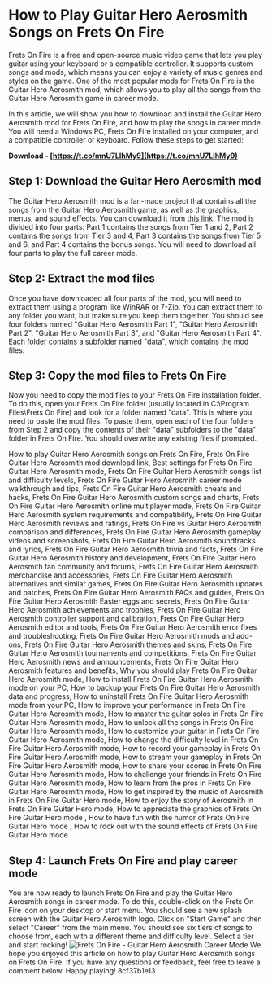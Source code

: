 # How to Play Guitar Hero Aerosmith Songs on Frets On Fire
 
Frets On Fire is a free and open-source music video game that lets you play guitar using your keyboard or a compatible controller. It supports custom songs and mods, which means you can enjoy a variety of music genres and styles on the game. One of the most popular mods for Frets On Fire is the Guitar Hero Aerosmith mod, which allows you to play all the songs from the Guitar Hero Aerosmith game in career mode.
 
In this article, we will show you how to download and install the Guitar Hero Aerosmith mod for Frets On Fire, and how to play the songs in career mode. You will need a Windows PC, Frets On Fire installed on your computer, and a compatible controller or keyboard. Follow these steps to get started:
 
**Download - [https://t.co/mnU7LlhMy9](https://t.co/mnU7LlhMy9)**


 
## Step 1: Download the Guitar Hero Aerosmith mod
 
The Guitar Hero Aerosmith mod is a fan-made project that contains all the songs from the Guitar Hero Aerosmith game, as well as the graphics, menus, and sound effects. You can download it from [this link](https://www.fretsonfire.org/forums/viewtopic.php?t=12345). The mod is divided into four parts: Part 1 contains the songs from Tier 1 and 2, Part 2 contains the songs from Tier 3 and 4, Part 3 contains the songs from Tier 5 and 6, and Part 4 contains the bonus songs. You will need to download all four parts to play the full career mode.
 
## Step 2: Extract the mod files
 
Once you have downloaded all four parts of the mod, you will need to extract them using a program like WinRAR or 7-Zip. You can extract them to any folder you want, but make sure you keep them together. You should see four folders named "Guitar Hero Aerosmith Part 1", "Guitar Hero Aerosmith Part 2", "Guitar Hero Aerosmith Part 3", and "Guitar Hero Aerosmith Part 4". Each folder contains a subfolder named "data", which contains the mod files.
 
## Step 3: Copy the mod files to Frets On Fire
 
Now you need to copy the mod files to your Frets On Fire installation folder. To do this, open your Frets On Fire folder (usually located in C:\Program Files\Frets On Fire) and look for a folder named "data". This is where you need to paste the mod files. To paste them, open each of the four folders from Step 2 and copy the contents of their "data" subfolders to the "data" folder in Frets On Fire. You should overwrite any existing files if prompted.
 
How to play Guitar Hero Aerosmith songs on Frets On Fire,  Frets On Fire Guitar Hero Aerosmith mod download link,  Best settings for Frets On Fire Guitar Hero Aerosmith mode,  Frets On Fire Guitar Hero Aerosmith songs list and difficulty levels,  Frets On Fire Guitar Hero Aerosmith career mode walkthrough and tips,  Frets On Fire Guitar Hero Aerosmith cheats and hacks,  Frets On Fire Guitar Hero Aerosmith custom songs and charts,  Frets On Fire Guitar Hero Aerosmith online multiplayer mode,  Frets On Fire Guitar Hero Aerosmith system requirements and compatibility,  Frets On Fire Guitar Hero Aerosmith reviews and ratings,  Frets On Fire vs Guitar Hero Aerosmith comparison and differences,  Frets On Fire Guitar Hero Aerosmith gameplay videos and screenshots,  Frets On Fire Guitar Hero Aerosmith soundtracks and lyrics,  Frets On Fire Guitar Hero Aerosmith trivia and facts,  Frets On Fire Guitar Hero Aerosmith history and development,  Frets On Fire Guitar Hero Aerosmith fan community and forums,  Frets On Fire Guitar Hero Aerosmith merchandise and accessories,  Frets On Fire Guitar Hero Aerosmith alternatives and similar games,  Frets On Fire Guitar Hero Aerosmith updates and patches,  Frets On Fire Guitar Hero Aerosmith FAQs and guides,  Frets On Fire Guitar Hero Aerosmith Easter eggs and secrets,  Frets On Fire Guitar Hero Aerosmith achievements and trophies,  Frets On Fire Guitar Hero Aerosmith controller support and calibration,  Frets On Fire Guitar Hero Aerosmith editor and tools,  Frets On Fire Guitar Hero Aerosmith error fixes and troubleshooting,  Frets On Fire Guitar Hero Aerosmith mods and add-ons,  Frets On Fire Guitar Hero Aerosmith themes and skins,  Frets On Fire Guitar Hero Aerosmith tournaments and competitions,  Frets On Fire Guitar Hero Aerosmith news and announcements,  Frets On Fire Guitar Hero Aerosmith features and benefits,  Why you should play Frets On Fire Guitar Hero Aerosmith mode,  How to install Frets On Fire Guitar Hero Aerosmith mode on your PC,  How to backup your Frets On Fire Guitar Hero Aerosmith data and progress,  How to uninstall Frets On Fire Guitar Hero Aerosmith mode from your PC,  How to improve your performance in Frets On Fire Guitar Hero Aerosmith mode,  How to master the guitar solos in Frets On Fire Guitar Hero Aerosmith mode,  How to unlock all the songs in Frets On Fire Guitar Hero Aerosmith mode,  How to customize your guitar in Frets On Fire Guitar Hero Aerosmith mode,  How to change the difficulty level in Frets On Fire Guitar Hero Aerosmith mode,  How to record your gameplay in Frets On Fire Guitar Hero Aerosmith mode,  How to stream your gameplay in Frets On Fire Guitar Hero Aerosmith mode,  How to share your scores in Frets On Fire Guitar Hero Aerosmith mode,  How to challenge your friends in Frets On Fire Guitar Hero Aerosmith mode,  How to learn from the pros in Frets On Fire Guitar Hero Aerosmith mode,  How to get inspired by the music of Aerosmith in Frets On Fire Guitar Hero mode,  How to enjoy the story of Aerosmith in Frets On Fire Guitar Hero mode,  How to appreciate the graphics of Frets On Fire Guitar Hero mode ,  How to have fun with the humor of Frets On Fire Guitar Hero mode ,  How to rock out with the sound effects of Frets On Fire Guitar Hero mode
 
## Step 4: Launch Frets On Fire and play career mode
 
You are now ready to launch Frets On Fire and play the Guitar Hero Aerosmith songs in career mode. To do this, double-click on the Frets On Fire icon on your desktop or start menu. You should see a new splash screen with the Guitar Hero Aerosmith logo. Click on "Start Game" and then select "Career" from the main menu. You should see six tiers of songs to choose from, each with a different theme and difficulty level. Select a tier and start rocking!
 ![Frets On Fire - Guitar Hero Aerosmith Career Mode](https://i.ytimg.com/vi/0wZ0xY9Xv9c/maxresdefault.jpg) 
We hope you enjoyed this article on how to play Guitar Hero Aerosmith songs on Frets On Fire. If you have any questions or feedback, feel free to leave a comment below. Happy playing!
 8cf37b1e13
 
